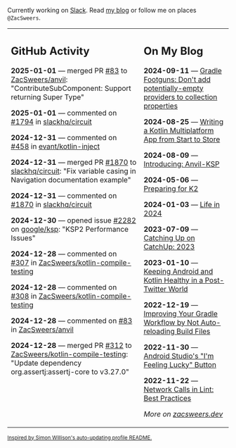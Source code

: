Currently working on [Slack](https://slack.com/). Read [my blog](https://zacsweers.dev/) or follow me on places `@ZacSweers`.

<table><tr><td valign="top" width="60%">

## GitHub Activity
<!-- githubActivity starts -->
**2025-01-01** — merged PR [#83](https://github.com/ZacSweers/anvil/pull/83) to [ZacSweers/anvil](https://github.com/ZacSweers/anvil): "ContributeSubComponent: Support returning Super Type"

**2025-01-01** — commented on [#1794](https://github.com/slackhq/circuit/pull/1794#issuecomment-2567157756) in [slackhq/circuit](https://github.com/slackhq/circuit)

**2024-12-31** — commented on [#458](https://github.com/evant/kotlin-inject/issues/458#issuecomment-2566679531) in [evant/kotlin-inject](https://github.com/evant/kotlin-inject)

**2024-12-31** — merged PR [#1870](https://github.com/slackhq/circuit/pull/1870) to [slackhq/circuit](https://github.com/slackhq/circuit): "Fix variable casing in Navigation documentation example"

**2024-12-31** — commented on [#1870](https://github.com/slackhq/circuit/pull/1870#issuecomment-2566530231) in [slackhq/circuit](https://github.com/slackhq/circuit)

**2024-12-30** — opened issue [#2282](https://github.com/google/ksp/issues/2282) on [google/ksp](https://github.com/google/ksp): "KSP2 Performance Issues"

**2024-12-28** — commented on [#307](https://github.com/ZacSweers/kotlin-compile-testing/issues/307#issuecomment-2564514746) in [ZacSweers/kotlin-compile-testing](https://github.com/ZacSweers/kotlin-compile-testing)

**2024-12-28** — commented on [#308](https://github.com/ZacSweers/kotlin-compile-testing/issues/308#issuecomment-2564514710) in [ZacSweers/kotlin-compile-testing](https://github.com/ZacSweers/kotlin-compile-testing)

**2024-12-28** — commented on [#83](https://github.com/ZacSweers/anvil/pull/83#issuecomment-2564494000) in [ZacSweers/anvil](https://github.com/ZacSweers/anvil)

**2024-12-28** — merged PR [#312](https://github.com/ZacSweers/kotlin-compile-testing/pull/312) to [ZacSweers/kotlin-compile-testing](https://github.com/ZacSweers/kotlin-compile-testing): "Update dependency org.assertj:assertj-core to v3.27.0"
<!-- githubActivity ends -->
</td><td valign="top" width="40%">

## On My Blog
<!-- blog starts -->
**2024-09-11** — [Gradle Footguns: Don't add potentially-empty providers to collection properties](https://www.zacsweers.dev/gradle-footgun-adding-empty-providers-to-collection-properties/)

**2024-08-25** — [Writing a Kotlin Multiplatform App from Start to Store](https://www.zacsweers.dev/writing-a-kotlin-multiplatform-app-from-start-to-store/)

**2024-08-09** — [Introducing: Anvil-KSP](https://www.zacsweers.dev/introducing-anvil-ksp/)

**2024-05-06** — [Preparing for K2](https://www.zacsweers.dev/preparing-for-k2/)

**2024-01-03** — [Life in 2024](https://www.zacsweers.dev/life-in-2024/)

**2023-07-09** — [Catching Up on CatchUp: 2023](https://www.zacsweers.dev/catching-up-on-catchup-2023/)

**2023-01-10** — [Keeping Android and Kotlin Healthy in a Post-Twitter World](https://www.zacsweers.dev/keeping-android-healthy/)

**2022-12-19** — [Improving Your Gradle Workflow by Not Auto-reloading Build Files](https://www.zacsweers.dev/improving-your-workflow-by-not-auto-reloading-build-files/)

**2022-11-30** — [Android Studio's "I'm Feeling Lucky" Button](https://www.zacsweers.dev/android-studios-im-feeling-lucky-button/)

**2022-11-22** — [Network Calls in Lint: Best Practices](https://www.zacsweers.dev/network-calls-in-lint-best-practices/)
<!-- blog ends -->
_More on [zacsweers.dev](https://zacsweers.dev/)_
</td></tr></table>

<sub><a href="https://simonwillison.net/2020/Jul/10/self-updating-profile-readme/">Inspired by Simon Willison's auto-updating profile README.</a></sub>